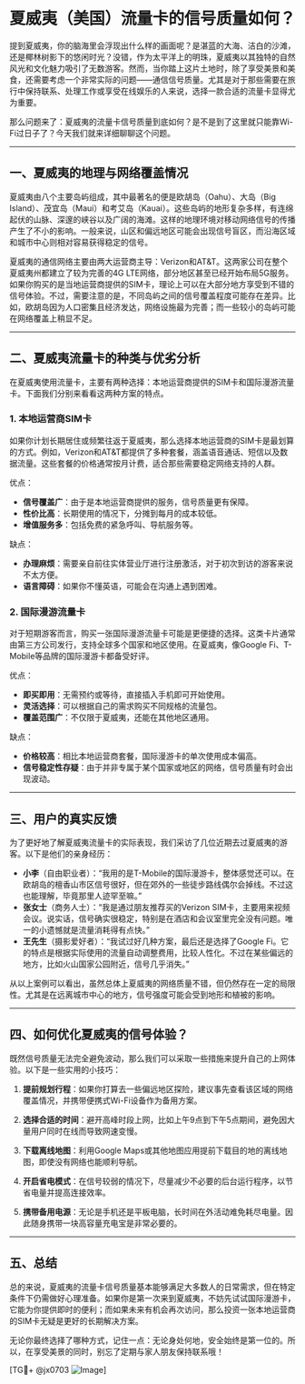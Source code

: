 # 夏威夷（美国）流量卡的信号质量如何？

提到夏威夷，你的脑海里会浮现出什么样的画面呢？是湛蓝的大海、洁白的沙滩，还是椰林树影下的悠闲时光？没错，作为太平洋上的明珠，夏威夷以其独特的自然风光和文化魅力吸引了无数游客。然而，当你踏上这片土地时，除了享受美景和美食，还需要考虑一个非常实际的问题——通信信号质量。尤其是对于那些需要在旅行中保持联系、处理工作或享受在线娱乐的人来说，选择一款合适的流量卡显得尤为重要。

那么问题来了：夏威夷的流量卡信号质量到底如何？是不是到了这里就只能靠Wi-Fi过日子了？今天我们就来详细聊聊这个问题。

---

## 一、夏威夷的地理与网络覆盖情况

夏威夷由八个主要岛屿组成，其中最著名的便是欧胡岛（Oahu）、大岛（Big Island）、茂宜岛（Maui）和考艾岛（Kauai）。这些岛屿的地形复杂多样，有连绵起伏的山脉、深邃的峡谷以及广阔的海滩。这样的地理环境对移动网络信号的传播产生了不小的影响。一般来说，山区和偏远地区可能会出现信号盲区，而沿海区域和城市中心则相对容易获得稳定的信号。

夏威夷的通信网络主要由两大运营商主导：Verizon和AT&T。这两家公司在整个夏威夷州都建立了较为完善的4G LTE网络，部分地区甚至已经开始布局5G服务。如果你购买的是当地运营商提供的SIM卡，理论上可以在大部分地方享受到不错的信号体验。不过，需要注意的是，不同岛屿之间的信号覆盖程度可能存在差异。比如，欧胡岛因为人口密集且经济发达，网络设施最为完善；而一些较小的岛屿可能在网络覆盖上稍显不足。

---

## 二、夏威夷流量卡的种类与优劣分析

在夏威夷使用流量卡，主要有两种选择：本地运营商提供的SIM卡和国际漫游流量卡。下面我们分别来看看这两种方案的特点。

### 1. 本地运营商SIM卡

如果你计划长期居住或频繁往返于夏威夷，那么选择本地运营商的SIM卡是最划算的方式。例如，Verizon和AT&T都提供了多种套餐，涵盖语音通话、短信以及数据流量。这些套餐的价格通常按月计费，适合那些需要稳定网络支持的人群。

优点：
- **信号覆盖广**：由于是本地运营商提供的服务，信号质量更有保障。
- **性价比高**：长期使用的情况下，分摊到每月的成本较低。
- **增值服务多**：包括免费的紧急呼叫、导航服务等。

缺点：
- **办理麻烦**：需要亲自前往实体营业厅进行注册激活，对于初次到访的游客来说不太方便。
- **语言障碍**：如果你不懂英语，可能会在沟通上遇到困难。

### 2. 国际漫游流量卡

对于短期游客而言，购买一张国际漫游流量卡可能是更便捷的选择。这类卡片通常由第三方公司发行，支持全球多个国家和地区使用。在夏威夷，像Google Fi、T-Mobile等品牌的国际漫游卡都备受好评。

优点：
- **即买即用**：无需预约或等待，直接插入手机即可开始使用。
- **灵活选择**：可以根据自己的需求购买不同规格的流量包。
- **覆盖范围广**：不仅限于夏威夷，还能在其他地区通用。

缺点：
- **价格较高**：相比本地运营商套餐，国际漫游卡的单次使用成本偏高。
- **信号稳定性存疑**：由于并非专属于某个国家或地区的网络，信号质量有时会出现波动。

---

## 三、用户的真实反馈

为了更好地了解夏威夷流量卡的实际表现，我们采访了几位近期去过夏威夷的游客。以下是他们的亲身经历：

- **小李**（自由职业者）：“我用的是T-Mobile的国际漫游卡，整体感觉还可以。在欧胡岛的檀香山市区信号很好，但在郊外的一些徒步路线偶尔会掉线。不过这也能理解，毕竟那里人迹罕至嘛。”
- **张女士**（商务人士）：“我是通过朋友推荐买的Verizon SIM卡，主要用来视频会议。说实话，信号确实很稳定，特别是在酒店和会议室里完全没有问题。唯一的小遗憾就是流量消耗得有点快。”
- **王先生**（摄影爱好者）：“我试过好几种方案，最后还是选择了Google Fi。它的特点是根据实际使用的流量自动调整费用，比较人性化。不过在某些偏远的地方，比如火山国家公园附近，信号几乎消失。”

从以上案例可以看出，虽然总体上夏威夷的网络质量不错，但仍然存在一定的局限性。尤其是在远离城市中心的地方，信号强度可能会受到地形和植被的影响。

---

## 四、如何优化夏威夷的信号体验？

既然信号质量无法完全避免波动，那么我们可以采取一些措施来提升自己的上网体验。以下是一些实用的小技巧：

1. **提前规划行程**：如果你打算去一些偏远地区探险，建议事先查看该区域的网络覆盖情况，并携带便携式Wi-Fi设备作为备用方案。
   
2. **选择合适的时间**：避开高峰时段上网，比如上午9点到下午5点期间，避免因大量用户同时在线而导致网速变慢。

3. **下载离线地图**：利用Google Maps或其他地图应用提前下载目的地的离线地图，即使没有网络也能顺利导航。

4. **开启省电模式**：在信号较弱的情况下，尽量减少不必要的后台运行程序，以节省电量并提高连接效率。

5. **携带备用电源**：无论是手机还是平板电脑，长时间在外活动难免耗尽电量。因此随身携带一块高容量充电宝是非常必要的。

---

## 五、总结

总的来说，夏威夷的流量卡信号质量基本能够满足大多数人的日常需求，但在特定条件下仍需做好心理准备。如果你是第一次来到夏威夷，不妨先试试国际漫游卡，它能为你提供即时的便利；而如果未来有机会再次访问，那么投资一张本地运营商的SIM卡无疑是更好的长期解决方案。

无论你最终选择了哪种方式，记住一点：无论身处何地，安全始终是第一位的。所以，在享受美景的同时，别忘了定期与家人朋友保持联系哦！

[TG💪+ @jx0703 ![Image](https://github.com/user-attachments/assets/dbca1d08-cadb-493c-b0ec-ad6f7a83f270)]